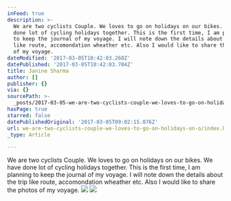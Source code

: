 ```yaml
---
inFeed: true
description: >-
  We are two cyclists Couple. We loves to go on holidays on our bikes. We have
  done lot of cycling holidays together. This is the first time, I am planning
  to keep the journal of my voyage. I will note down the details about the trip
  like route, accomondation wheather etc. Also I would like to share the photos
  of my voyage.
dateModified: '2017-03-05T10:42:03.260Z'
datePublished: '2017-03-05T10:42:03.704Z'
title: Janine Sharma
author: []
publisher: {}
via: {}
sourcePath: >-
  _posts/2017-03-05-we-are-two-cyclists-couple-we-loves-to-go-on-holidays-on-o.md
hasPage: true
starred: false
datePublishedOriginal: '2017-03-05T09:02:15.076Z'
url: we-are-two-cyclists-couple-we-loves-to-go-on-holidays-on-o/index.html
_type: Article

---
```

We are two cyclists Couple. We loves to go on holidays on our bikes. We have done lot of cycling holidays together. This is the first time, I am planning to keep the journal of my voyage. I will note down the details about the trip like route, accomondation wheather etc. Also I would like to share the photos of my voyage.
![](https://the-grid-user-content.s3-us-west-2.amazonaws.com/b08927fa-1ce2-4cfa-aad8-b2600cac5b82.jpg)
![](https://the-grid-user-content.s3-us-west-2.amazonaws.com/e304495a-2939-4839-9346-029ba5d4572d.jpg)